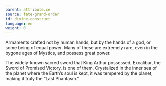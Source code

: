 ```yaml
---
parent: attribute.ce
source: fate-grand-order
id: divine-construct
language: en
weight: 0
---
```


Armaments crafted not by human hands, but by the hands of a god, or some being of equal power.
Many of these are extremely rare, even in the bygone ages of Mystics, and possess great power.

The widely-known sacred sword that King Arthur possessed, Excalibur, the Sword of Promised Victory, is one of them.
Crystalized in the inner sea of the planet where the Earth’s soul is kept, it was tempered by the planet, making it truly the “Last Phantasm.”
